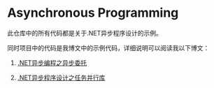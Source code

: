 # Asynchronous Programming


此仓库中的所有代码都是关于.NET异步程序设计的示例。

同时项目中的代码是我博文中的示例代码，详细说明可以阅读我以下博文：

1. [.NET异步编程之异步委托](https://www.cnblogs.com/shanzhiming/p/12296283.html)

2. [.NET异步程序设计之任务并行库](https://www.cnblogs.com/shanzhiming/p/12315548.html)
